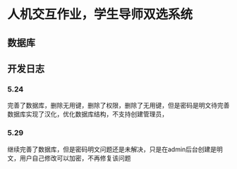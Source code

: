 # 人机交互作业，学生导师双选系统

## 数据库


## 开发日志
### 5.24
完善了数据库，删除无用键，删除了权限，删除了无用键，但是密码是明文待完善
数据库实现了汉化，优化数据库结构，不支持创建管理员，
### 5.29
继续完善了数据库，但是密码明文问题还是未解决，只是在admin后台创建是明文，用户自己修改可以加密，不再修复该问题